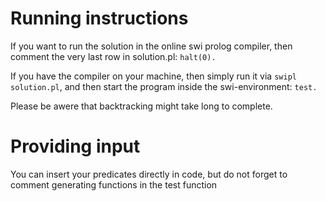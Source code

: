 # Running instructions

If you want to run the solution in the online swi prolog compiler, then comment the very last row in solution.pl: `halt(0).`

If you have the compiler on your machine, then simply run it via `swipl solution.pl`, and then start the program inside the swi-environment: `test.`

Please be awere that backtracking might take long to complete.

# Providing input

You can insert your predicates directly in code, but do not forget to comment generating functions in the test function



